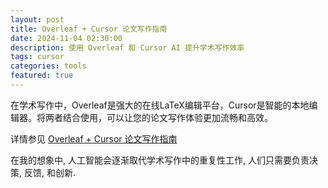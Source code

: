 ```yaml
---
layout: post
title: Overleaf + Cursor 论文写作指南
date: 2024-11-04 02:30:00
description: 使用 Overleaf 和 Cursor AI 提升学术写作效率
tags: cursor 
categories: tools
featured: true
---
```


在学术写作中，Overleaf是强大的在线LaTeX编辑平台，Cursor是智能的本地编辑器。将两者结合使用，可以让您的论文写作体验更加流畅和高效。

详情参见 [Overleaf + Cursor 论文写作指南](https://github.com/1587causalai/LLM-Quickstart-Guide/blob/main/cursor/overleaf-cursor-guide.md)


在我的想象中, 人工智能会逐渐取代学术写作中的重复性工作, 人们只需要负责决策, 反馈, 和创新.

